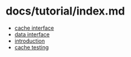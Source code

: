 docs/tutorial/index.md
====

* [cache interface](cache.md)
* [data interface](data.md)
* [introduction](intro.md)
* [cache testing](testing.md)
